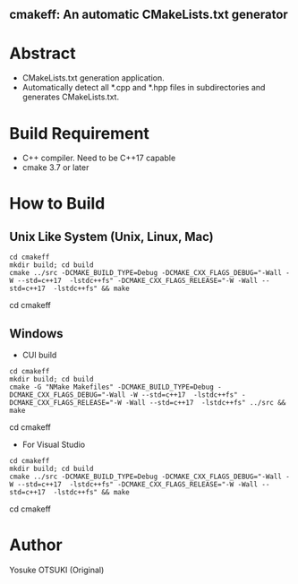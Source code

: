 
cmakeff: An automatic CMakeLists.txt generator 
----------------------------------------------

# Abstract

* CMakeLists.txt generation application.
* Automatically detect all *.cpp and *.hpp files in subdirectories and generates CMakeLists.txt.

# Build Requirement 

* C++ compiler. Need to be C++17 capable
* cmake 3.7 or later

# How to Build

## Unix Like System (Unix, Linux, Mac)

```
cd cmakeff
mkdir build; cd build
cmake ../src -DCMAKE_BUILD_TYPE=Debug -DCMAKE_CXX_FLAGS_DEBUG="-Wall -W --std=c++17  -lstdc++fs" -DCMAKE_CXX_FLAGS_RELEASE="-W -Wall --std=c++17  -lstdc++fs" && make
```
cd cmakeff

## Windows

* CUI build


```
cd cmakeff
mkdir build; cd build
cmake -G "NMake Makefiles" -DCMAKE_BUILD_TYPE=Debug -DCMAKE_CXX_FLAGS_DEBUG="-Wall -W --std=c++17  -lstdc++fs" -DCMAKE_CXX_FLAGS_RELEASE="-W -Wall --std=c++17  -lstdc++fs" ../src && make
```
cd cmakeff

* For Visual Studio

```
cd cmakeff
mkdir build; cd build
cmake ../src -DCMAKE_BUILD_TYPE=Debug -DCMAKE_CXX_FLAGS_DEBUG="-Wall -W --std=c++17  -lstdc++fs" -DCMAKE_CXX_FLAGS_RELEASE="-W -Wall --std=c++17  -lstdc++fs" && make
```
cd cmakeff

# Author

Yosuke OTSUKI (Original)
